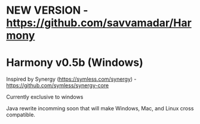 # NEW VERSION - https://github.com/savvamadar/Harmony

# Harmony v0.5b (Windows)
Inspired by Synergy (https://symless.com/synergy) - https://github.com/symless/synergy-core

Currently exclusive to windows


Java rewrite incomming soon that will make Windows, Mac, and Linux cross compatible.
